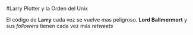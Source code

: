 #Larry Plotter y la Orden del Unix

El código de **Larry** cada vez se vuelve mas peligroso.
**Lord Ballmermort** y sus *followers* tienen cada vez más *retweets*
